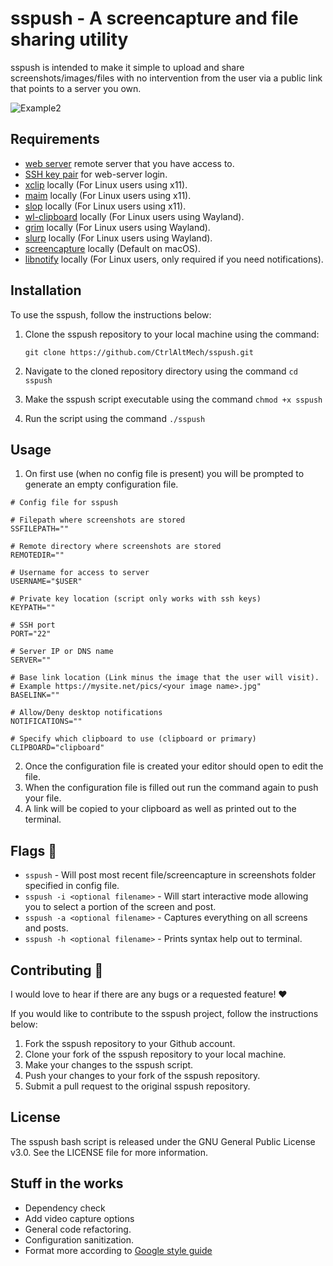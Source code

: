 # sspush - A screencapture and file sharing utility

sspush is intended to make it simple to upload and share screenshots/images/files with no intervention from the user via a public link that points to a server you own.

![Example2](https://github.com/CtrlAltMech/sspush/assets/7492741/417a23ec-5c21-456e-9036-c2b68aebeef8)

## Requirements

- [web server](https://en.wikipedia.org/wiki/Web_server) remote server that you have access to.
- [SSH key pair](https://wiki.archlinux.org/title/SSH_keys) for web-server login.
- [xclip](https://github.com/astrand/xclip) locally (For Linux users using x11).
- [maim](https://github.com/naelstrof/maim) locally (For Linux users using x11).
- [slop](https://github.com/naelstrof/slop) locally (For Linux users using x11).
- [wl-clipboard](https://github.com/bugaevc/wl-clipboard) locally (For Linux users using Wayland).
- [grim](https://sr.ht/~emersion/grim/) locally (For Linux users using Wayland).
- [slurp](https://github.com/emersion/slurp) locally (For Linux users using Wayland).
- [screencapture](https://support.apple.com/en-us/HT201361) locally (Default on macOS).
- [libnotify](https://github.com/GNOME/libnotify) locally (For Linux users, only required if you need notifications).

## Installation

To use the sspush, follow the instructions below:

1. Clone the sspush repository to your local machine using the command: 
    
    `git clone https://github.com/CtrlAltMech/sspush.git`
    
2. Navigate to the cloned repository directory using the command `cd sspush`
3. Make the sspush script executable using the command `chmod +x sspush`
4. Run the script using the command `./sspush`

## Usage

1. On first use (when no config file is present) you will be prompted to generate an empty configuration file.

```
# Config file for sspush
 
# Filepath where screenshots are stored
SSFILEPATH=""

# Remote directory where screenshots are stored
REMOTEDIR=""

# Username for access to server
USERNAME="$USER"

# Private key location (script only works with ssh keys)
KEYPATH=""

# SSH port
PORT="22"

# Server IP or DNS name
SERVER=""

# Base link location (Link minus the image that the user will visit).
# Example https://mysite.net/pics/<your image name>.jpg"
BASELINK=""

# Allow/Deny desktop notifications
NOTIFICATIONS=""

# Specify which clipboard to use (clipboard or primary)
CLIPBOARD="clipboard"
```

2. Once the configuration file is created your editor should open to edit the file.
3. When the configuration file is filled out run the command again to push your file.
4. A link will be copied to your clipboard as well as printed out to the terminal.

## Flags :triangular_flag_on_post:
- `sspush` - Will post most recent file/screencapture in screenshots folder specified in config file. 
- `sspush -i <optional filename>` - Will start interactive mode allowing you to select a portion of the screen and post.
- `sspush -a <optional filename>` - Captures everything on all screens and posts.
- `sspush -h <optional filename>` - Prints syntax help out to terminal.

## Contributing :handshake:
I would love to hear if there are any bugs or a requested feature! :heart:

If you would like to contribute to the sspush project, follow the instructions below:

1. Fork the sspush repository to your Github account.
2. Clone your fork of the sspush repository to your local machine.
3. Make your changes to the sspush script.
4. Push your changes to your fork of the sspush repository.
5. Submit a pull request to the original sspush repository.

## License

The sspush bash script is released under the GNU General Public License v3.0. See the LICENSE file for more information.

## Stuff in the works
- Dependency check
- Add video capture options
- General code refactoring.
- Configuration sanitization.
- Format more according to [Google style guide](https://google.github.io/styleguide/shellguide.html#s7-naming-conventions)
